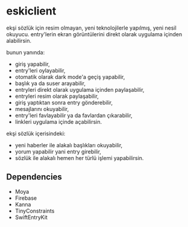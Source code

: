 # eskiclient
ekşi sözlük için resim olmayan, yeni teknolojilerle yapılmış, yeni nesil okuyucu. entry'lerin ekran görüntülerini direkt olarak uygulama içinden alabilirsin.

bunun yanında:
- giriş yapabilir,
- entry'leri oylayabilir,
- otomatik olarak dark mode'a geçiş yapabilir,
- başlık ya da suser arayabilir,
- entryleri direkt olarak uygulama içinden paylaşabilir,
- entryleri resim olarak paylaşabilir,
- giriş yaptıktan sonra entry gönderebilir,
- mesajlarını okuyabilir,
- entry'leri favlayabilir ya da favlardan çıkarabilir,
- linkleri uygulama içinde açabilirsin.

ekşi sözlük içerisindeki:
- yeni haberler ile alakalı başlıkları okuyabilir,
- yorum yapabilir yani entry girebilir,
- sözlük ile alakalı hemen her türlü işlemi yapabilirsin.

## Dependencies
- Moya
- Firebase
- Kanna
- TinyConstraints
- SwiftEntryKit
